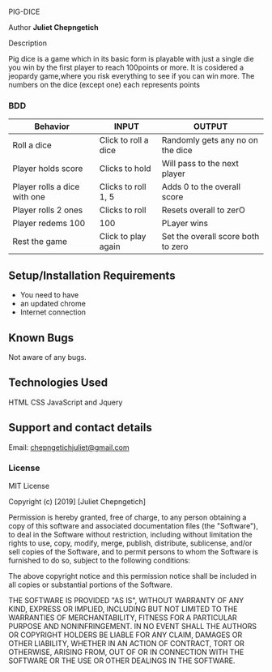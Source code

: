  PIG-DICE

Author
**Juliet Chepngetich**

 Description

Pig dice is a game which in its basic form is playable with just a single die you win by the first player to reach 100points or more. It is cosidered a jeopardy game,where you risk everything to see if you can win more. The numbers on the dice (except one) each represents points

### BDD
|Behavior                          | INPUT               | OUTPUT                            |
|----------------------------------|---------------------|-----------------------------------|
|Roll a  dice                      | Click to roll a dice| Randomly gets any no on the dice  |
|Player holds score                | Clicks to hold      | Will pass to the next player      |
|Player rolls a dice with one      | Clicks to roll 1, 5 | Adds 0 to the overall score       |
|Player rolls 2 ones               | Clicks to roll      | Resets overall to zerO            |
|Player redems 100                 | 100                 | PLayer wins                       |
|Rest the game                     | Click to play again | Set the overall score both to zero|
## Setup/Installation Requirements
* You need to have 
* an updated chrome
* Internet connection

## Known Bugs
Not aware of any bugs. 


## Technologies Used
HTML
CSS
JavaScript and Jquery



## Support and contact details
Email: chepngetichjuliet@gmail.com

### License
 
  MIT License

Copyright (c) [2019] [Juliet Chepngetich]

Permission is hereby granted, free of charge, to any person obtaining a copy
of this software and associated documentation files (the "Software"), to deal
in the Software without restriction, including without limitation the rights
to use, copy, modify, merge, publish, distribute, sublicense, and/or sell
copies of the Software, and to permit persons to whom the Software is
furnished to do so, subject to the following conditions:

The above copyright notice and this permission notice shall be included in all
copies or substantial portions of the Software.

THE SOFTWARE IS PROVIDED "AS IS", WITHOUT WARRANTY OF ANY KIND, EXPRESS OR
IMPLIED, INCLUDING BUT NOT LIMITED TO THE WARRANTIES OF MERCHANTABILITY,
FITNESS FOR A PARTICULAR PURPOSE AND NONINFRINGEMENT. IN NO EVENT SHALL THE
AUTHORS OR COPYRIGHT HOLDERS BE LIABLE FOR ANY CLAIM, DAMAGES OR OTHER
LIABILITY, WHETHER IN AN ACTION OF CONTRACT, TORT OR OTHERWISE, ARISING FROM,
OUT OF OR IN CONNECTION WITH THE SOFTWARE OR THE USE OR OTHER DEALINGS IN THE
SOFTWARE.